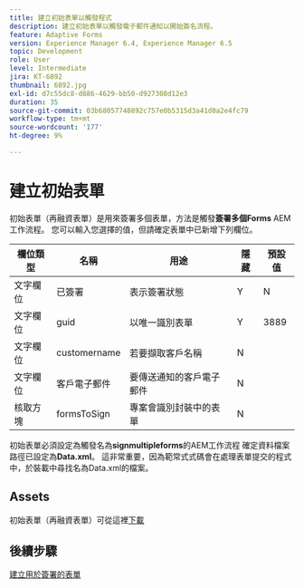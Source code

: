 ```yaml
---
title: 建立初始表單以觸發程式
description: 建立初始表單以觸發電子郵件通知以開始簽名流程。
feature: Adaptive Forms
version: Experience Manager 6.4, Experience Manager 6.5
topic: Development
role: User
level: Intermediate
jira: KT-6892
thumbnail: 6892.jpg
exl-id: d7c55dc8-d886-4629-bb50-d927308d12e3
duration: 35
source-git-commit: 03b68057748892c757e0b5315d3a41d0a2e4fc79
workflow-type: tm+mt
source-wordcount: '177'
ht-degree: 9%

---
```


# 建立初始表單

初始表單（再融資表單）是用來簽署多個表單，方法是觸發&#x200B;**簽署多個Forms** AEM工作流程。 您可以輸入您選擇的值，但請確定表單中已新增下列欄位。

| 欄位類型 | 名稱 | 用途 | 隱藏 | 預設值 |
| ------------------------|---------------------------------------|--------------------|--------|----------------- |
| 文字欄位 | 已簽署 | 表示簽署狀態 | Y | N |
| 文字欄位 | guid | 以唯一識別表單 | Y | 3889 |
| 文字欄位 | customername | 若要擷取客戶名稱 | N |
| 文字欄位 | 客戶電子郵件 | 要傳送通知的客戶電子郵件 | N |
| 核取方塊 | formsToSign | 專案會識別封裝中的表單 | N |

初始表單必須設定為觸發名為&#x200B;**signmultipleforms**的AEM工作流程
確定資料檔案路徑已設定為**Data.xml**。 這非常重要，因為範常式式碼會在處理表單提交的程式中，於裝載中尋找名為Data.xml的檔案。

## Assets

初始表單（再融資表單）可從這裡[下載](assets/refinance-form.zip)

## 後續步驟

[建立用於簽署的表單](./create-forms-for-signing.md)
